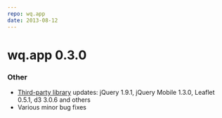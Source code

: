 ```yaml
---
repo: wq.app
date: 2013-08-12
---
```


# wq.app 0.3.0

### Other
- [Third-party library](FIXME) updates: jQuery 1.9.1, jQuery Mobile 1.3.0, Leaflet 0.5.1, d3 3.0.6 and others
- Various minor bug fixes
